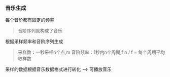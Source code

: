 ### 音乐生成


每个音阶都有固定的频率
> 音阶序列就构成了音乐

根据采样频率和音阶序列生成
> 采样数：一秒采样n个点,m
> 音阶频率：1秒内n个周期,f
> n / f = 每个周期平均取样数

采样的数据根据音乐数据格式进行转化 --> 可播放音乐